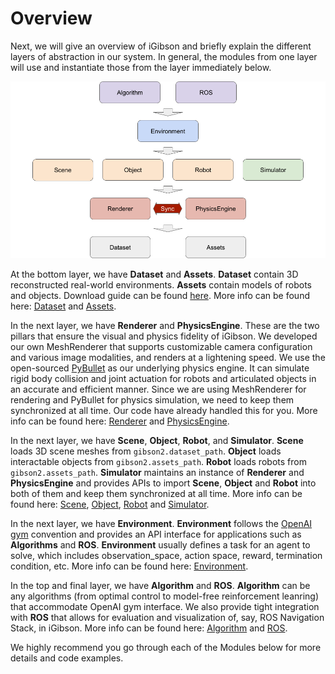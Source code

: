 # Overview

Next, we will give an overview of iGibson and briefly explain the different layers of abstraction in our system. In general, the modules from one layer will use and instantiate those from the layer immediately below. 

![quickstart.png](images/overview.png)

At the bottom layer, we have **Dataset** and **Assets**. **Dataset** contain 3D reconstructed real-world environments. **Assets** contain models of robots and objects. Download guide can be found [here](installation.html#downloading-the-assets). More info can be found here: [Dataset](dataset.md) and [Assets](assets.md).

In the next layer, we have **Renderer** and **PhysicsEngine**. These are the two pillars that ensure the visual and physics fidelity of iGibson. We developed our own MeshRenderer that supports customizable camera configuration and various image modalities, and renders at a lightening speed. We use the open-sourced [PyBullet](http://www.pybullet.org/) as our underlying physics engine. It can simulate rigid body collision and joint actuation for robots and articulated objects in an accurate and efficient manner. Since we are using MeshRenderer for rendering and PyBullet for physics simulation, we need to keep them synchronized at all time. Our code have already handled this for you. More info can be found here: [Renderer](renderer.md) and [PhysicsEngine](physics_engine.md).

In the next layer, we have **Scene**, **Object**, **Robot**, and **Simulator**. **Scene** loads 3D scene meshes from `gibson2.dataset_path`. **Object** loads interactable objects from `gibson2.assets_path`. **Robot** loads robots from `gibson2.assets_path`. **Simulator** maintains an instance of **Renderer** and **PhysicsEngine** and provides APIs to import **Scene**, **Object** and **Robot** into both of them and keep them synchronized at all time. More info can be found here: [Scene](scenes.md), [Object](objects.md), [Robot](robots.md) and [Simulator](simulators.md).

In the next layer, we have **Environment**. **Environment** follows the [OpenAI gym](https://github.com/openai/gym) convention and provides an API interface for applications such as **Algorithms** and **ROS**. **Environment** usually defines a task for an agent to solve, which includes observation_space, action space, reward, termination condition, etc. More info can be found here: [Environment](environments.md).

In the top and final layer, we have **Algorithm** and **ROS**. **Algorithm** can be any algorithms (from optimal control to model-free reinforcement leanring) that accommodate OpenAI gym interface. We also provide tight integration with **ROS** that allows for evaluation and visualization of, say, ROS Navigation Stack, in iGibson. More info can be found here: [Algorithm](algorithms.md) and [ROS](ros_integration.md).

We highly recommend you go through each of the Modules below for more details and code examples.
